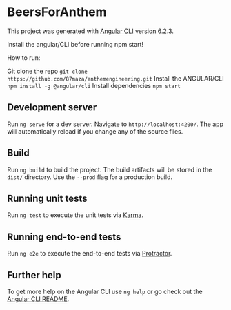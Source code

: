 # BeersForAnthem

This project was generated with [Angular CLI](https://github.com/angular/angular-cli) version 6.2.3.

Install the angular/CLI before running npm start!

How to run:

Git clone the repo
`git clone https://github.com/87maza/anthemengineering.git`
Install the ANGULAR/CLI
`npm install -g @angular/cli`
Install dependencies
`npm start`

## Development server

Run `ng serve` for a dev server. Navigate to `http://localhost:4200/`. The app will automatically reload if you change any of the source files.

## Build

Run `ng build` to build the project. The build artifacts will be stored in the `dist/` directory. Use the `--prod` flag for a production build.

## Running unit tests

Run `ng test` to execute the unit tests via [Karma](https://karma-runner.github.io).

## Running end-to-end tests

Run `ng e2e` to execute the end-to-end tests via [Protractor](http://www.protractortest.org/).

## Further help

To get more help on the Angular CLI use `ng help` or go check out the [Angular CLI README](https://github.com/angular/angular-cli/blob/master/README.md).
